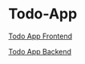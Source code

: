 # Todo-App

[Todo App Frontend](https://github.com/meganannerussell/todo-app-frontend)

[Todo App Backend](https://github.com/meganannerussell/todo-app-backend)
